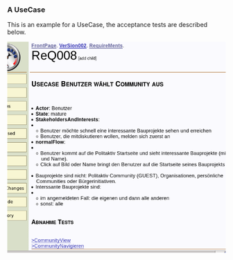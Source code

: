 ### A UseCase
This is an example for a UseCase, the acceptance tests are described below.

![Figure 5: A UseCase][useCaseExample]

[useCaseExample]: https://raw.githubusercontent.com/DomainDrivenArchitecture/ddaArchitecture/requirements/images/FitnesseUsecaseMitAbnahmeTest.png "Figure 5: A UseCase"
